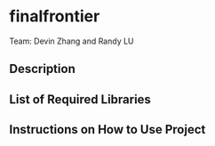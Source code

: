 # finalfrontier

Team: Devin Zhang and Randy LU

## Description


## List of Required Libraries


## Instructions on How to Use Project
